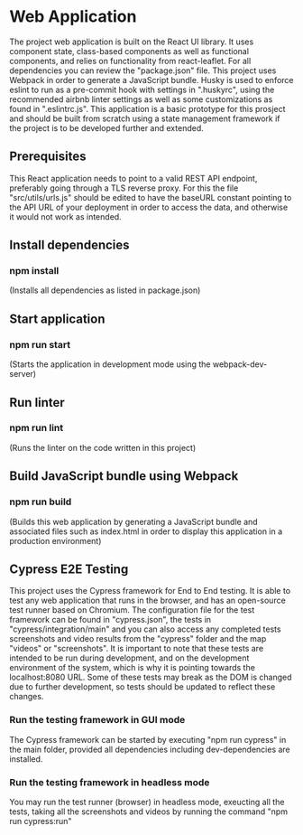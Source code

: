 # Web Application

The project web application is built on the React UI library. It uses component state, class-based components as well as functional components, and relies on functionality from react-leaflet. For all dependencies you can review the "package.json" file. This project uses Webpack in order to generate a JavaScript bundle. Husky is used to enforce eslint to run as a pre-commit hook with settings in ".huskyrc", using the recommended airbnb linter settings as well as some customizations as found in ".eslintrc.js". This application is a basic prototype for this prosject and should be built from scratch using a state management framework if the project is to be developed further and extended. 

## Prerequisites
This React application needs to point to a valid REST API endpoint, preferably going through a TLS reverse proxy. For this the file "src/utils/urls.js" should be edited to have the baseURL constant pointing to the API URL of your deployment in order to access the data, and otherwise it would not work as intended.

## Install dependencies

### npm install

(Installs all dependencies as listed in package.json)

## Start application

### npm run start

(Starts the application in development mode using the webpack-dev-server)

## Run linter

### npm run lint

(Runs the linter on the code written in this project)

## Build JavaScript bundle using Webpack

### npm run build

(Builds this web application by generating a JavaScript bundle and associated files such as index.html in order to display this application in a production environment)

## Cypress E2E Testing

This project uses the Cypress framework for End to End testing. It is able to test any web application that runs in the browser, and has an open-source test runner based on Chromium. The configuration file for the test framework can be found in "cypress.json", the tests in "cypress/integration/main" and you can also access any completed tests screenshots and video results from the "cypress" folder and the map "videos" or "screenshots". It is important to note that these tests are intended to be run during development, and on the development environment of the system, which is why it is pointing towards the localhost:8080 URL. Some of these tests may break as the DOM is changed due to further development, so tests should be updated to reflect these changes.

### Run the testing framework in GUI mode

The Cypress framework can be started by executing "npm run cypress" in the main folder, provided all dependencies including dev-dependencies are installed.

### Run the testing framework in headless mode

You may run the test runner (browser) in headless mode, exeucting all the tests, taking all the screenshots and videos by running the command "npm run cypress:run"
